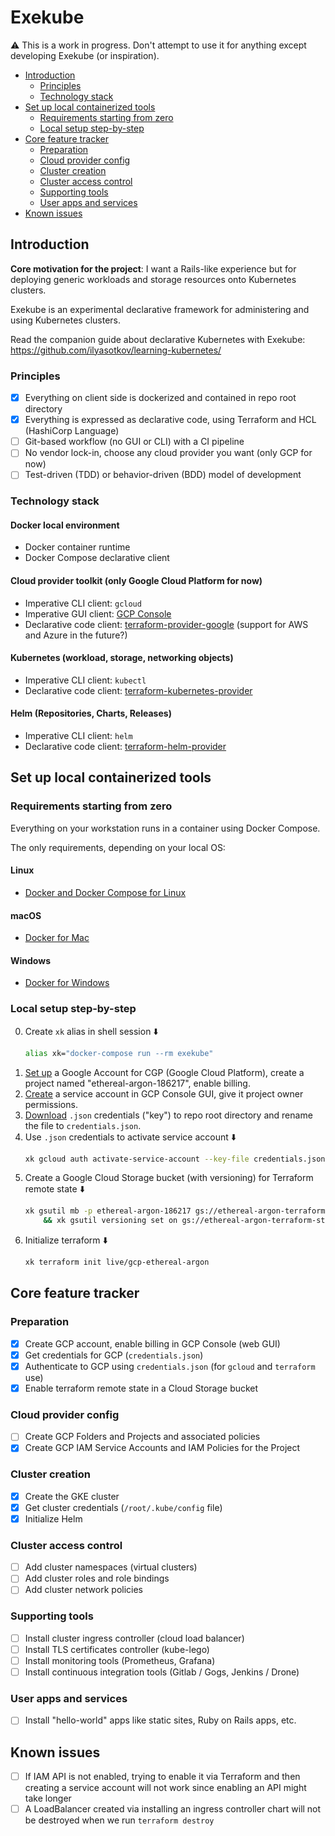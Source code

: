 # Exekube

⚠️ This is a work in progress. Don't attempt to use it for anything except developing Exekube (or inspiration).

- [Introduction](#introduction)
	- [Principles](#principles)
	- [Technology stack](#technology-stack)
- [Set up local containerized tools](#set-up-local-containerized-tools)
	- [Requirements starting from zero](#requirements-starting-from-zero)
	- [Local setup step-by-step](#local-setup-step-by-step)
- [Core feature tracker](#core-feature-tracker)
	- [Preparation](#preparation)
	- [Cloud provider config](#cloud-provider-config)
	- [Cluster creation](#cluster-creation)
	- [Cluster access control](#cluster-access-control)
	- [Supporting tools](#supporting-tools)
	- [User apps and services](#user-apps-and-services)
- [Known issues](#known-issues)

## Introduction

**Core motivation for the project**: I want a Rails-like experience but for deploying generic workloads and storage resources onto Kubernetes clusters.

Exekube is an experimental declarative framework for administering and using Kubernetes clusters.

Read the companion guide about declarative Kubernetes with Exekube: <https://github.com/ilyasotkov/learning-kubernetes/>

### Principles

- [x] Everything on client side is dockerized and contained in repo root directory
- [x] Everything is expressed as declarative code, using Terraform and HCL (HashiCorp Language)
- [ ] Git-based workflow (no GUI or CLI) with a CI pipeline
- [ ] No vendor lock-in, choose any cloud provider you want (only GCP for now)
- [ ] Test-driven (TDD) or behavior-driven (BDD) model of development

### Technology stack

#### **Docker** local environment

- Docker container runtime
- Docker Compose declarative client

#### Cloud provider toolkit (only Google Cloud Platform for now)

- Imperative CLI client: `gcloud`
- Imperative GUI client: [GCP Console](/)
- Declarative code client: [terraform-provider-google](/) (support for AWS and Azure in the future?)

#### Kubernetes (workload, storage, networking objects)

- Imperative CLI client: `kubectl`
- Declarative code client: [terraform-kubernetes-provider](/)

#### Helm (Repositories, Charts, Releases)

- Imperative CLI client: `helm`
- Declarative code client: [terraform-helm-provider](/)

## Set up local containerized tools

### Requirements starting from zero

Everything on your workstation runs in a container using Docker Compose.

The only requirements, depending on your local OS:

#### Linux

- [Docker and Docker Compose for Linux](/)

#### macOS

- [Docker for Mac](/)

#### Windows

- [Docker for Windows](/)

### Local setup step-by-step

0. Create `xk` alias in shell session ⬇️
    ```bash
    alias xk="docker-compose run --rm exekube"
    ```
1. [Set up](https://console.cloud.google.com/) a Google Account for CGP (Google Cloud Platform), create a project named "ethereal-argon-186217", enable billing.
2. [Create](/) a service account in GCP Console GUI, give it project owner permissions.
3. [Download](/) `.json` credentials ("key") to repo root directory and rename the file to `credentials.json`.
4. Use `.json` credentials to activate service account ⬇️
    ```sh
    xk gcloud auth activate-service-account --key-file credentials.json
    ```
5. Create a Google Cloud Storage bucket (with versioning) for Terraform remote state ⬇️
    ```sh
    xk gsutil mb -p ethereal-argon-186217 gs://ethereal-argon-terraform-state \
        && xk gsutil versioning set on gs://ethereal-argon-terraform-state
    ```
6. Initialize terraform ⬇️
    ```sh
    xk terraform init live/gcp-ethereal-argon
    ```

## Core feature tracker

### Preparation

- [x] Create GCP account, enable billing in GCP Console (web GUI)
- [x] Get credentials for GCP (`credentials.json`)
- [x] Authenticate to GCP using `credentials.json` (for `gcloud` and `terraform` use)
- [x] Enable terraform remote state in a Cloud Storage bucket

### Cloud provider config

- [ ] Create GCP Folders and Projects and associated policies
- [x] Create GCP IAM Service Accounts and IAM Policies for the Project

### Cluster creation

- [x] Create the GKE cluster
- [x] Get cluster credentials (`/root/.kube/config` file)
- [x] Initialize Helm

### Cluster access control

- [ ] Add cluster namespaces (virtual clusters)
- [ ] Add cluster roles and role bindings
- [ ] Add cluster network policies

### Supporting tools

- [ ] Install cluster ingress controller (cloud load balancer)
- [ ] Install TLS certificates controller (kube-lego)
- [ ] Install monitoring tools (Prometheus, Grafana)
- [ ] Install continuous integration tools (Gitlab / Gogs, Jenkins / Drone)

### User apps and services

- [ ] Install "hello-world" apps like static sites, Ruby on Rails apps, etc.

## Known issues

- [ ] If IAM API is not enabled, trying to enable it via Terraform and then creating a service account will not work since enabling an API might take longer
- [ ] A LoadBalancer created via installing an ingress controller chart will not be destroyed when we run `terraform destroy`
